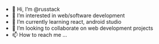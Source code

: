 - 👋 Hi, I’m @russtack
- 👀 I’m interested in web/software development
- 🌱 I’m currently learning react, android studio
- 💞️ I’m looking to collaborate on web development projects
- 📫 How to reach me ...

<!---
russtack/russtack is a ✨ special ✨ repository because its `README.md` (this file) appears on your GitHub profile.
You can click the Preview link to take a look at your changes.
--->
